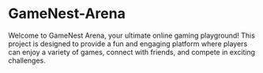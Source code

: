 # GameNest-Arena
Welcome to GameNest Arena, your ultimate online gaming playground! This project is designed to provide a fun and engaging platform where players can enjoy a variety of games, connect with friends, and compete in exciting challenges.
